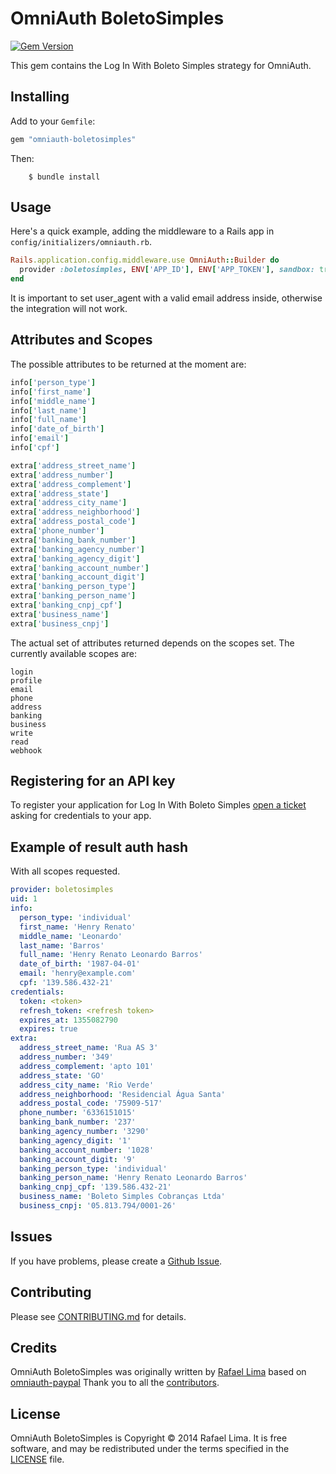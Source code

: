 # OmniAuth BoletoSimples

[![Gem Version](https://badge.fury.io/rb/omniauth-boletosimples.svg)](http://badge.fury.io/rb/omniauth-boletosimples)

This gem contains the Log In With Boleto Simples strategy for OmniAuth.

## Installing

Add to your `Gemfile`:

```ruby
gem "omniauth-boletosimples"
```

Then:

		$ bundle install

## Usage

Here's a quick example, adding the middleware to a Rails app in `config/initializers/omniauth.rb`.

```ruby
Rails.application.config.middleware.use OmniAuth::Builder do
  provider :boletosimples, ENV['APP_ID'], ENV['APP_TOKEN'], sandbox: true, scope: "profile email", user_agent: 'Your App (yourapp@example.com)'
end
```

It is important to set user_agent with a valid email address inside, otherwise the integration will not work.

## Attributes and Scopes

The possible attributes to be returned at the moment are:

```ruby
info['person_type']
info['first_name']
info['middle_name']
info['last_name']
info['full_name']
info['date_of_birth']
info['email']
info['cpf']

extra['address_street_name']
extra['address_number']
extra['address_complement']
extra['address_state']
extra['address_city_name']
extra['address_neighborhood']
extra['address_postal_code']
extra['phone_number']
extra['banking_bank_number']
extra['banking_agency_number']
extra['banking_agency_digit']
extra['banking_account_number']
extra['banking_account_digit']
extra['banking_person_type']
extra['banking_person_name']
extra['banking_cnpj_cpf']
extra['business_name']
extra['business_cnpj']

```

The actual set of attributes returned depends on the scopes set. The currently available scopes are:

```
login
profile
email
phone
address
banking
business
write
read
webhook
```

## Registering for an API key

To register your application for Log In With Boleto Simples [open a ticket](http://suporte.boletosimples.com.br) asking for credentials to your app.

## Example of result auth hash
With all scopes requested.

```yaml
provider: boletosimples
uid: 1
info:
  person_type: 'individual'
  first_name: 'Henry Renato'
  middle_name: 'Leonardo'
  last_name: 'Barros'
  full_name: 'Henry Renato Leonardo Barros'
  date_of_birth: '1987-04-01'
  email: 'henry@example.com'
  cpf: '139.586.432-21'
credentials:
  token: <token>
  refresh_token: <refresh token>
  expires_at: 1355082790
  expires: true
extra:
  address_street_name: 'Rua AS 3'
  address_number: '349'
  address_complement: 'apto 101'
  address_state: 'GO'
  address_city_name: 'Rio Verde'
  address_neighborhood: 'Residencial Água Santa'
  address_postal_code: '75909-517'
  phone_number: '6336151015'
  banking_bank_number: '237'
  banking_agency_number: '3290'
  banking_agency_digit: '1'
  banking_account_number: '1028'
  banking_account_digit: '9'
  banking_person_type: 'individual'
  banking_person_name: 'Henry Renato Leonardo Barros'
  banking_cnpj_cpf: '139.586.432-21'
  business_name: 'Boleto Simples Cobranças Ltda'
  business_cnpj: '05.813.794/0001-26'
```

## Issues

If you have problems, please create a [Github Issue](https://github.com/BoletoSimples/omniauth-boletosimples/issues).

## Contributing

Please see [CONTRIBUTING.md](https://github.com/BoletoSimples/omniauth-boletosimples/blob/master/CONTRIBUTING.md) for details.

## Credits

OmniAuth BoletoSimples was originally written by [Rafael Lima](http://rafael.adm.br) based on [omniauth-paypal](https://github.com/datariot/omniauth-paypal)
Thank you to all the [contributors](https://github.com/BoletoSimples/omniauth-boletosimples/graphs/contributors).

## License

OmniAuth BoletoSimples is Copyright © 2014 Rafael Lima. It is free software, and may be redistributed under the terms specified in the [LICENSE](https://github.com/BoletoSimples/omniauth-boletosimples/blob/master/LICENSE) file.